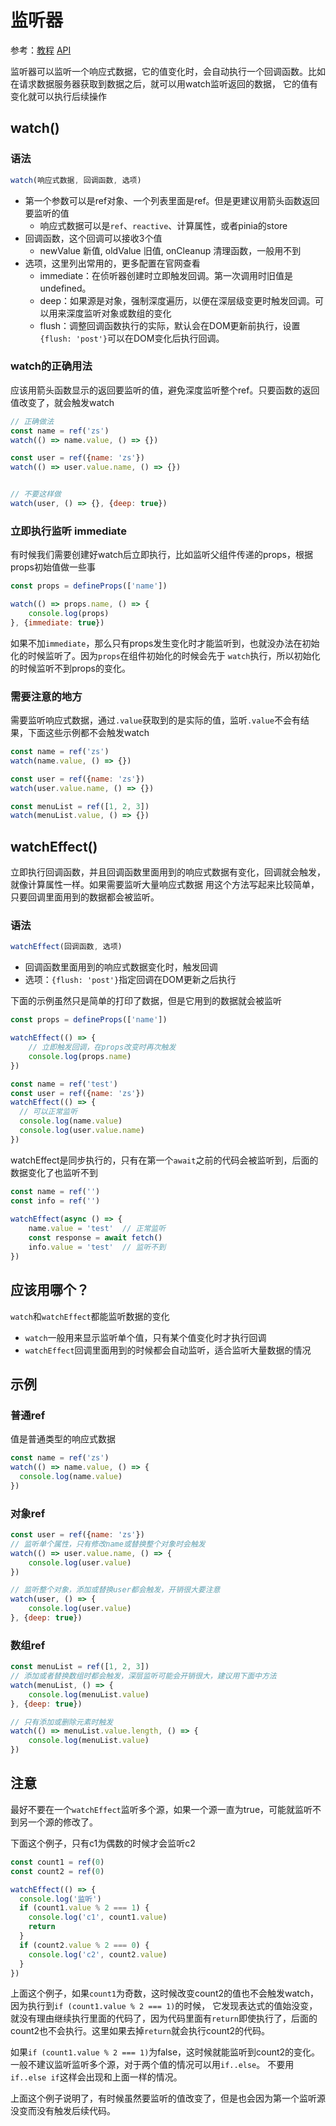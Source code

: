 # 监听器

参考：[教程](https://cn.vuejs.org/guide/essentials/watchers.html) [API](https://cn.vuejs.org/api/reactivity-core.html#watch)

监听器可以监听一个响应式数据，它的值变化时，会自动执行一个回调函数。比如在请求数据服务器获取到数据之后，就可以用watch监听返回的数据，
它的值有变化就可以执行后续操作


## watch()

### 语法

```js
watch(响应式数据, 回调函数, 选项)
```
- 第一个参数可以是ref对象、一个列表里面是ref。但是更建议用箭头函数返回要监听的值
  - 响应式数据可以是`ref`、`reactive`、计算属性，或者pinia的store
- 回调函数，这个回调可以接收3个值
  - newValue 新值, oldValue 旧值, onCleanup 清理函数，一般用不到
- 选项，这里列出常用的，更多配置在官网查看
  - immediate：在侦听器创建时立即触发回调。第一次调用时旧值是 undefined。
  - deep：如果源是对象，强制深度遍历，以便在深层级变更时触发回调。可以用来深度监听对象或数组的变化
  - flush：调整回调函数执行的实际，默认会在DOM更新前执行，设置`{flush: 'post'}`可以在DOM变化后执行回调。


### watch的正确用法

应该用箭头函数显示的返回要监听的值，避免深度监听整个ref。只要函数的返回值改变了，就会触发watch

```js
// 正确做法
const name = ref('zs')
watch(() => name.value, () => {})

const user = ref({name: 'zs'})
watch(() => user.value.name, () => {})


// 不要这样做
watch(user, () => {}, {deep: true})
```

### 立即执行监听 immediate

有时候我们需要创建好watch后立即执行，比如监听父组件传递的props，根据props初始值做一些事

```js
const props = defineProps(['name'])

watch(() => props.name, () => {
    console.log(props)
}, {immediate: true})
```

如果不加`immediate`，那么只有props发生变化时才能监听到，也就没办法在初始化的时候监听了。因为`props`在组件初始化的时候会先于
`watch`执行，所以初始化的时候监听不到props的变化。


### 需要注意的地方

需要监听响应式数据，通过`.value`获取到的是实际的值，监听`.value`不会有结果，下面这些示例都不会触发watch

```js
const name = ref('zs')
watch(name.value, () => {})

const user = ref({name: 'zs'})
watch(user.value.name, () => {})

const menuList = ref([1, 2, 3])
watch(menuList.value, () => {})
```


## watchEffect()

立即执行回调函数，并且回调函数里面用到的响应式数据有变化，回调就会触发，就像计算属性一样。如果需要监听大量响应式数据
用这个方法写起来比较简单，只要回调里面用到的数据都会被监听。

### 语法

```js
watchEffect(回调函数, 选项)
```

- 回调函数里面用到的响应式数据变化时，触发回调
- 选项：`{flush: 'post'}`指定回调在DOM更新之后执行


下面的示例虽然只是简单的打印了数据，但是它用到的数据就会被监听

```js
const props = defineProps(['name'])

watchEffect(() => {
    // 立即触发回调，在props改变时再次触发
    console.log(props.name)    
})

const name = ref('test')
const user = ref({name: 'zs'})
watchEffect(() => {
  // 可以正常监听
  console.log(name.value)
  console.log(user.value.name)
})
```

watchEffect是同步执行的，只有在第一个`await`之前的代码会被监听到，后面的数据变化了也监听不到

```js
const name = ref('')
const info = ref('')
        
watchEffect(async () => {
    name.value = 'test'  // 正常监听
    const response = await fetch()
    info.value = 'test'  // 监听不到
})
```


## 应该用哪个？

`watch`和`watchEffect`都能监听数据的变化
- `watch`一般用来显示监听单个值，只有某个值变化时才执行回调
- `watchEffect`回调里面用到的时候都会自动监听，适合监听大量数据的情况




## 示例

### 普通ref

值是普通类型的响应式数据

```js
const name = ref('zs')
watch(() => name.value, () => {
  console.log(name.value)
})
```

### 对象ref

```js
const user = ref({name: 'zs'})
// 监听单个属性，只有修改name或替换整个对象时会触发
watch(() => user.value.name, () => {
    console.log(user.value)
})

// 监听整个对象，添加或替换user都会触发，开销很大要注意
watch(user, () => {
    console.log(user.value)
}, {deep: true})
```

### 数组ref

```js
const menuList = ref([1, 2, 3])
// 添加或者替换数组时都会触发，深层监听可能会开销很大，建议用下面中方法
watch(menuList, () => {
    console.log(menuList.value)
}, {deep: true})

// 只有添加或删除元素时触发
watch(() => menuList.value.length, () => {
    console.log(menuList.value)
})
```


## 注意

最好不要在一个`watchEffect`监听多个源，如果一个源一直为true，可能就监听不到另一个源的修改了。

下面这个例子，只有c1为偶数的时候才会监听c2

<script setup>
import Watch from '@/components/vue/base/watch.vue'
</script>

<Watch />

```js
const count1 = ref(0)
const count2 = ref(0)

watchEffect(() => {
  console.log('监听')
  if (count1.value % 2 === 1) {
    console.log('c1', count1.value)
    return
  }
  if (count2.value % 2 === 0) {
    console.log('c2', count2.value)
  }
})
```

上面这个例子，如果`count1`为奇数，这时候改变count2的值也不会触发watch，因为执行到`if (count1.value % 2 === 1)`的时候，
它发现表达式的值始没变，就没有理由继续执行里面的代码了，因为代码里面有`return`即使执行了，后面的count2也不会执行。这里如果去掉`return`就会执行count2的代码。


如果`if (count1.value % 2 === 1)`为false，这时候就能监听到count2的变化。一般不建议监听监听多个源，对于两个值的情况可以用`if..else`。
不要用`if..else if`这样会出现和上面一样的情况。

上面这个例子说明了，有时候虽然要监听的值改变了，但是也会因为第一个监听源没变而没有触发后续代码。
